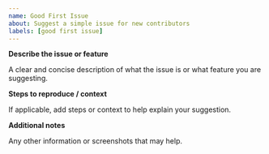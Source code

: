 ```yaml
---
name: Good First Issue
about: Suggest a simple issue for new contributors
labels: [good first issue]
---
```


**Describe the issue or feature**

A clear and concise description of what the issue is or what feature you are suggesting.

**Steps to reproduce / context**

If applicable, add steps or context to help explain your suggestion.

**Additional notes**

Any other information or screenshots that may help.
